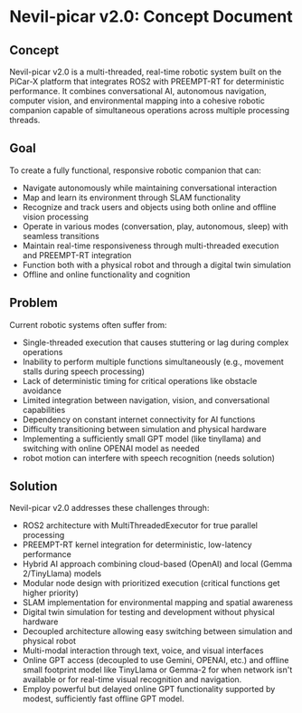 # Nevil-picar v2.0: Concept Document

## Concept

Nevil-picar v2.0 is a multi-threaded, real-time robotic system built on the PiCar-X platform that integrates ROS2 with PREEMPT-RT for deterministic performance. It combines conversational AI, autonomous navigation, computer vision, and environmental mapping into a cohesive robotic companion capable of simultaneous operations across multiple processing threads.

## Goal

To create a fully functional, responsive robotic companion that can:
- Navigate autonomously while maintaining conversational interaction
- Map and learn its environment through SLAM functionality
- Recognize and track users and objects using both online and offline vision processing
- Operate in various modes (conversation, play, autonomous, sleep) with seamless transitions
- Maintain real-time responsiveness through multi-threaded execution and PREEMPT-RT integration
- Function both with a physical robot and through a digital twin simulation
- Offline and online functionality and cognition

## Problem

Current robotic systems often suffer from:
- Single-threaded execution that causes stuttering or lag during complex operations
- Inability to perform multiple functions simultaneously (e.g., movement stalls during speech processing)
- Lack of deterministic timing for critical operations like obstacle avoidance
- Limited integration between navigation, vision, and conversational capabilities
- Dependency on constant internet connectivity for AI functions
- Difficulty transitioning between simulation and physical hardware
- Implementing a sufficiently small GPT model (like tinyllama) and switching with online OPENAI model as needed
- robot motion can interfere with speech recognition (needs solution)

## Solution

Nevil-picar v2.0 addresses these challenges through:
- ROS2 architecture with MultiThreadedExecutor for true parallel processing
- PREEMPT-RT kernel integration for deterministic, low-latency performance
- Hybrid AI approach combining cloud-based (OpenAI) and local (Gemma 2/TinyLlama) models
- Modular node design with prioritized execution (critical functions get higher priority)
- SLAM implementation for environmental mapping and spatial awareness
- Digital twin simulation for testing and development without physical hardware
- Decoupled architecture allowing easy switching between simulation and physical robot
- Multi-modal interaction through text, voice, and visual interfaces
- Online GPT access (decoupled to use Gemini, OPENAI, etc.) and offline small footprint model like TinyLlama or Gemma-2 for when network isn't available or for real-time visual recognition and navigation.
- Employ powerful but delayed online GPT functionality supported by modest, sufficiently fast offline GPT model.